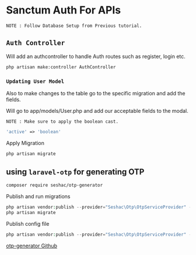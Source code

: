 # Sanctum Auth For APIs

    NOTE : Follow Database Setup from Previous tutorial.

## `Auth Controller`

Will add an authcontroller to handle Auth routes such as register, login etc.

```sh
php artisan make:controller AuthController
```

### `Updating User Model`

Also to make changes to the table go to the specific migration and add the fields.

Will go to app/models/User.php and add our acceptable fields to the modal.

    NOTE : Make sure to apply the boolean cast.
    
```php
'active' => 'boolean'
```

Apply Migration

```sh
php artisan migrate
```

## using `laravel-otp` for generating OTP


```sh
composer require seshac/otp-generator
```

Publish and run migrations

```php
php artisan vendor:publish --provider="Seshac\Otp\OtpServiceProvider" --tag="migrations"
php artisan migrate
```

Publish config file

```php
php artisan vendor:publish --provider="Seshac\Otp\OtpServiceProvider" --tag="config"
```

[otp-generator Github](https://github.com/seshac/otp-generator)

